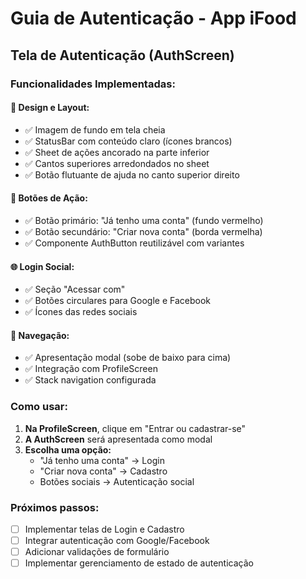 # Guia de Autenticação - App iFood

## Tela de Autenticação (AuthScreen)

### Funcionalidades Implementadas:

#### 🎨 **Design e Layout:**
- ✅ Imagem de fundo em tela cheia
- ✅ StatusBar com conteúdo claro (ícones brancos)
- ✅ Sheet de ações ancorado na parte inferior
- ✅ Cantos superiores arredondados no sheet
- ✅ Botão flutuante de ajuda no canto superior direito

#### 🔘 **Botões de Ação:**
- ✅ Botão primário: "Já tenho uma conta" (fundo vermelho)
- ✅ Botão secundário: "Criar nova conta" (borda vermelha)
- ✅ Componente AuthButton reutilizável com variantes

#### 🌐 **Login Social:**
- ✅ Seção "Acessar com"
- ✅ Botões circulares para Google e Facebook
- ✅ Ícones das redes sociais

#### 🧭 **Navegação:**
- ✅ Apresentação modal (sobe de baixo para cima)
- ✅ Integração com ProfileScreen
- ✅ Stack navigation configurada

### Como usar:

1. **Na ProfileScreen**, clique em "Entrar ou cadastrar-se"
2. **A AuthScreen** será apresentada como modal
3. **Escolha uma opção:**
   - "Já tenho uma conta" → Login
   - "Criar nova conta" → Cadastro
   - Botões sociais → Autenticação social

### Próximos passos:

- [ ] Implementar telas de Login e Cadastro
- [ ] Integrar autenticação com Google/Facebook
- [ ] Adicionar validações de formulário
- [ ] Implementar gerenciamento de estado de autenticação